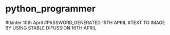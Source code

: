 # python_programmer
#tkinter 10th April
#PASSWORD_GENERATED 15TH APRIL
#TEXT TO IMAGE BY USING STABLE DIFUSSION 16TH APRIL
